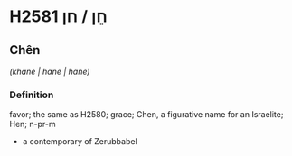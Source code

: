 # H2581 חֵן / חן

## Chên

_(khane | hane | hane)_

### Definition

favor; the same as H2580; grace; Chen, a figurative name for an Israelite; Hen; n-pr-m

- a contemporary of Zerubbabel

